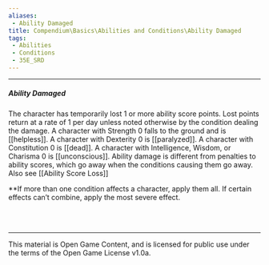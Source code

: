 ```yaml
---
aliases:
 - Ability Damaged
title: Compendium\Basics\Abilities and Conditions\Ability Damaged
tags: 
 - Abilities
 - Conditions
 - 35E_SRD
---
```


---
##### Ability Damaged

The character has temporarily lost 1 or more ability score points. Lost points return at a rate of 1 per day unless noted otherwise by the condition dealing the damage. A character with Strength 0 falls to the ground and is [[helpless]]. A character with Dexterity 0 is [[paralyzed]]. A character with Constitution 0 is [[dead]]. A character with Intelligence, Wisdom, or Charisma 0 is [[unconscious]]. Ability damage is different from penalties to ability scores, which go away when the conditions causing them go away.  
Also see [[Ability Score Loss]]


**If more than one condition affects a character, apply them all. If certain effects can’t combine, apply the most severe effect.

<br><br>

---

This material is Open Game Content, and is licensed for public use under the terms of the Open Game License v1.0a.
